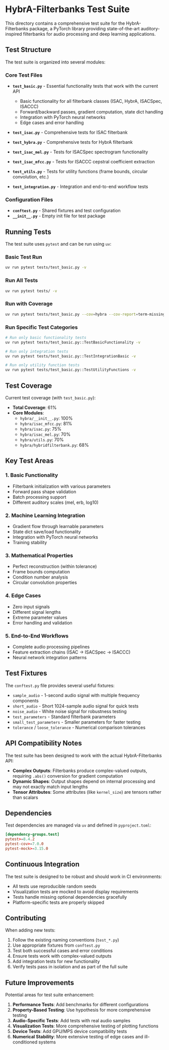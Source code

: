 # HybrA-Filterbanks Test Suite

This directory contains a comprehensive test suite for the HybrA-Filterbanks package, a PyTorch library providing state-of-the-art auditory-inspired filterbanks for audio processing and deep learning applications.

## Test Structure

The test suite is organized into several modules:

### Core Test Files

- **`test_basic.py`** - Essential functionality tests that work with the current API
  - Basic functionality for all filterbank classes (ISAC, HybrA, ISACSpec, ISACCC)
  - Forward/backward passes, gradient computation, state dict handling
  - Integration with PyTorch neural networks
  - Edge cases and error handling

- **`test_isac.py`** - Comprehensive tests for ISAC filterbank
- **`test_hybra.py`** - Comprehensive tests for HybrA filterbank  
- **`test_isac_mel.py`** - Tests for ISACSpec spectrogram functionality
- **`test_isac_mfcc.py`** - Tests for ISACCC cepstral coefficient extraction
- **`test_utils.py`** - Tests for utility functions (frame bounds, circular convolution, etc.)
- **`test_integration.py`** - Integration and end-to-end workflow tests

### Configuration Files

- **`conftest.py`** - Shared fixtures and test configuration
- **`__init__.py`** - Empty init file for test package

## Running Tests

The test suite uses `pytest` and can be run using `uv`:

### Basic Test Run
```bash
uv run pytest tests/test_basic.py -v
```

### Run All Tests
```bash
uv run pytest tests/ -v
```

### Run with Coverage
```bash
uv run pytest tests/test_basic.py --cov=hybra --cov-report=term-missing
```

### Run Specific Test Categories
```bash
# Run only basic functionality tests
uv run pytest tests/test_basic.py::TestBasicFunctionality -v

# Run only integration tests  
uv run pytest tests/test_basic.py::TestIntegrationBasic -v

# Run only utility function tests
uv run pytest tests/test_basic.py::TestUtilityFunctions -v
```

## Test Coverage

Current test coverage (with `test_basic.py`):
- **Total Coverage**: 61%
- **Core Modules**:
  - `hybra/__init__.py`: 100%
  - `hybra/isac_mfcc.py`: 81%
  - `hybra/isac.py`: 75%
  - `hybra/isac_mel.py`: 70%
  - `hybra/utils.py`: 70%
  - `hybra/hybridfilterbank.py`: 68%

## Key Test Areas

### 1. **Basic Functionality**
- Filterbank initialization with various parameters
- Forward pass shape validation
- Batch processing support
- Different auditory scales (mel, erb, log10)

### 2. **Machine Learning Integration**
- Gradient flow through learnable parameters
- State dict save/load functionality
- Integration with PyTorch neural networks
- Training stability

### 3. **Mathematical Properties**
- Perfect reconstruction (within tolerance)
- Frame bounds computation
- Condition number analysis
- Circular convolution properties

### 4. **Edge Cases**
- Zero input signals
- Different signal lengths
- Extreme parameter values
- Error handling and validation

### 5. **End-to-End Workflows**
- Complete audio processing pipelines
- Feature extraction chains (ISAC → ISACSpec → ISACCC)
- Neural network integration patterns

## Test Fixtures

The `conftest.py` file provides several useful fixtures:

- `sample_audio` - 1-second audio signal with multiple frequency components
- `short_audio` - Short 1024-sample audio signal for quick tests
- `noise_audio` - White noise signal for robustness testing
- `test_parameters` - Standard filterbank parameters
- `small_test_parameters` - Smaller parameters for faster testing
- `tolerance` / `loose_tolerance` - Numerical comparison tolerances

## API Compatibility Notes

The test suite has been designed to work with the actual HybrA-Filterbanks API:

- **Complex Outputs**: Filterbanks produce complex-valued outputs, requiring `.abs()` conversion for gradient computation
- **Dynamic Shapes**: Output shapes depend on internal processing and may not exactly match input lengths
- **Tensor Attributes**: Some attributes (like `kernel_size`) are tensors rather than scalars

## Dependencies

Test dependencies are managed via `uv` and defined in `pyproject.toml`:

```toml
[dependency-groups.test]
pytest>=8.4.2
pytest-cov>=7.0.0
pytest-mock>=3.15.0
```

## Continuous Integration

The test suite is designed to be robust and should work in CI environments:

- All tests use reproducible random seeds
- Visualization tests are mocked to avoid display requirements  
- Tests handle missing optional dependencies gracefully
- Platform-specific tests are properly skipped

## Contributing

When adding new tests:

1. Follow the existing naming conventions (`test_*.py`)
2. Use appropriate fixtures from `conftest.py`
3. Test both successful cases and error conditions
4. Ensure tests work with complex-valued outputs
5. Add integration tests for new functionality
6. Verify tests pass in isolation and as part of the full suite

## Future Improvements

Potential areas for test suite enhancement:

1. **Performance Tests**: Add benchmarks for different configurations
2. **Property-Based Testing**: Use hypothesis for more comprehensive testing
3. **Audio-Specific Tests**: Add tests with real audio samples
4. **Visualization Tests**: More comprehensive testing of plotting functions
5. **Device Tests**: Add GPU/MPS device compatibility tests
6. **Numerical Stability**: More extensive testing of edge cases and ill-conditioned systems